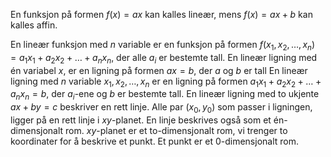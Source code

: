 En funksjon på formen $f(x) = ax$ kan kalles lineær, mens $f(x) = ax + b$ kan kalles affin.

En lineær funksjon med $n$ variable er en funksjon på formen $f(x_{1}, x_{2}, \ldots , x_{n}) = a_{1}x_{1} + a_{2}x_{2} + \ldots+ a_{n}x_{n}$, der alle $a_i$ er bestemte tall.
En lineær ligning med én variabel $x$, er en ligning på formen $ax = b$, der $a$ og $b$ er tall
En lineær ligning med $n$ variable $x_{1}, x_{2}, \ldots , x_{n}$ er en ligning på formen $a_{1}x_{1} + a_{2}x_{2} +\ldots+ a_{n}x_{n} = b$, der $a_{i}$-ene og $b$ er bestemte tall.
En lineær ligning med to ukjente $ax + by = c$ beskriver en rett linje. Alle par $(x_0, y_0)$ som passer i ligningen, ligger på en rett linje i $xy$-planet. 
En linje beskrives også som et én-dimensjonalt rom. 
$xy$-planet er et to-dimensjonalt rom, vi trenger to koordinater for å beskrive et punkt.
Et punkt er et 0-dimensjonalt rom.
